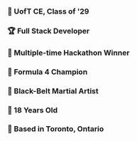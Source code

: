<h3>📓 UofT CE, Class of '29 </h3>
<h3>🏆 Full Stack Developer</h3>
<h3>🏅 Multiple-time Hackathon Winner</h3>
<h3>🏁 Formula 4 Champion</h3>
<h3>🥋 Black-Belt Martial Artist</h3>
<h3>🎂 18 Years Old</h3>
<h3>📍 Based in Toronto, Ontario</h3>
</>
<!---
huzaimm01/huzaimm01 is a ✨ special ✨ repository because its `README.md` (this file) appears on your GitHub profile.
You can click the Preview link to take a look at your changes.
--->
